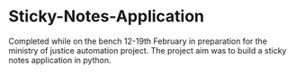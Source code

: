 # Sticky-Notes-Application
Completed while on the bench 12-19th February in preparation for the ministry of justice automation project. The project aim was to build a sticky notes application in python.
